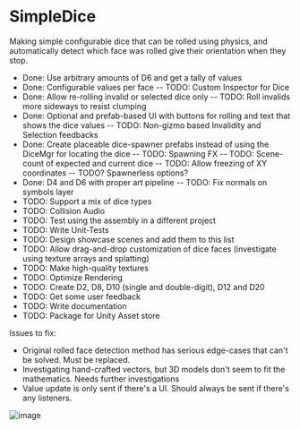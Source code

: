 # SimpleDice
Making simple configurable dice that can be rolled using physics, and automatically detect which face was rolled give their orientation when they stop.
- Done: Use arbitrary amounts of D6 and get a tally of values
- Done: Configurable values per face
 -- TODO: Custom Inspector for Dice 
- Done: Allow re-rolling invalid or selected dice only
 -- TODO: Roll invalids more sideways to resist clumping  
- Done: Optional and prefab-based UI with buttons for rolling and text that shows the dice values
 -- TODO: Non-gizmo based Invalidity and Selection feedbacks
- Done: Create placeable dice-spawner prefabs instead of using the DiceMgr for locating the dice
 -- TODO: Spawning FX
 -- TODO: Scene-count of expected and current dice 
 -- TODO: Allow freezing of XY coordinates
 -- TODO? Spawnerless options?
- Done: D4 and D6 with proper art pipeline
 -- TODO: Fix normals on symbols layer 
- TODO: Support a mix of dice types
- TODO: Collision Audio
- TODO: Test using the assembly in a different project
- TODO: Write Unit-Tests
- TODO: Design showcase scenes and add them to this list
- TODO: Allow drag-and-drop customization of dice faces (investigate using texture arrays and splatting)
- TODO: Make high-quality textures
- TODO: Optimize Rendering
- TODO: Create D2, D8, D10 (single and double-digit), D12 and D20
- TODO: Get some user feedback
- TODO: Write documentation
- TODO: Package for Unity Asset store

Issues to fix:
- Original rolled face detection method has serious edge-cases that can't be solved. Must be replaced.
 - Investigating hand-crafted vectors, but 3D models don't seem to fit the mathematics. Needs further investigations
- Value update is only sent if there's a UI. Should always be sent if there's any listeners.  

![image](https://user-images.githubusercontent.com/46853782/124386994-ec2f3580-dcaa-11eb-8626-88554fb27b4f.png)

